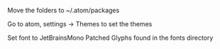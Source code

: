 Move the folders to ~/.atom/packages

Go to atom, settings -> Themes to set the themes

Set font to JetBrainsMono Patched Glyphs found in the fonts directory
